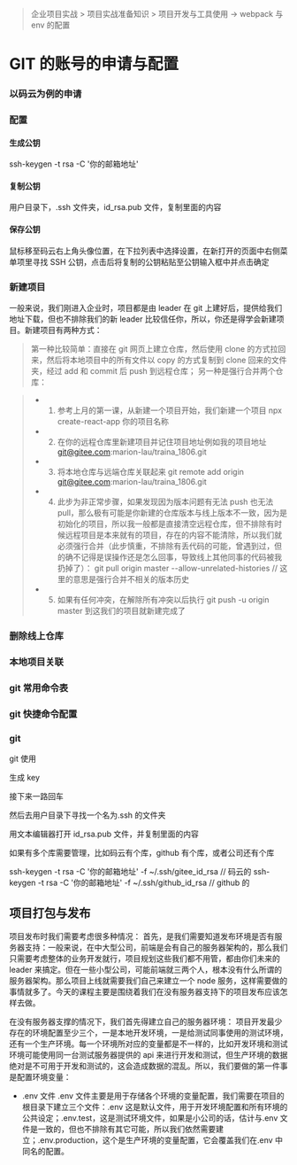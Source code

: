 > 企业项目实战 > 项目实战准备知识 > 项目开发与工具使用 -> webpack 与 env 的配置

# GIT 的账号的申请与配置

### 以码云为例的申请

### 配置

#### 生成公钥

ssh-keygen -t rsa -C '你的邮箱地址'

#### 复制公钥

用户目录下，.ssh 文件夹，id_rsa.pub 文件，复制里面的内容

#### 保存公钥

鼠标移至码云右上角头像位置，在下拉列表中选择设置，在新打开的页面中右侧菜单项里寻找 SSH 公钥，点击后将复制的公钥粘贴至公钥输入框中并点击确定

### 新建项目

一般来说，我们刚进入企业时，项目都是由 leader 在 git 上建好后，提供给我们地址下载，但也不排除我们的新 leader 比较信任你，所以，你还是得学会新建项目。新建项目有两种方式：

> 第一种比较简单：直接在 git 网页上建立仓库，然后使用 clone 的方式拉回来，然后将本地项目中的所有文件以 copy 的方式复制到 clone 回来的文件夹，经过 add 和 commit 后 push 到远程仓库；
> 另一种是强行合并两个仓库：

> - 1. 参考上月的第一课，从新建一个项目开始，我们新建一个项目
>      npx create-react-app 你的项目名称
> - 2. 在你的远程仓库里新建项目并记住项目地址例如我的项目地址
>      git@gitee.com:marion-lau/traina_1806.git
> - 3. 将本地仓库与远端仓库关联起来
>      git remote add origin git@gitee.com:marion-lau/traina_1806.git
> - 4. 此步为非正常步骤，如果发现因为版本问题有无法 push 也无法 pull，那么极有可能是你新建的仓库版本与线上版本不一致，因为是初始化的项目，所以我一般都是直接清空远程仓库，但不排除有时候远程项目是本来就有的项目，存在的内容不能清除，所以我们就必须强行合并（此步慎重，不排除有丢代码的可能，曾遇到过，但的确不记得是误操作还是怎么回事，导致线上其他同事的代码被我扔掉了）：
>      git pull origin master --allow-unrelated-histories // 这里的意思是强行合并不相关的版本历史
> - 5. 如果有任何冲突，在解除所有冲突以后执行
>      git push -u origin master
>      到这我们的项目就新建完成了

### 删除线上仓库

### 本地项目关联

### git 常用命令表

### git 快捷命令配置

### git

git 使用

生成 key

接下来一路回车

然后去用户目录下寻找一个名为.ssh 的文件夹

用文本编辑器打开 id_rsa.pub 文件，并复制里面的内容

如果有多个库需要管理，比如码云有个库，github 有个库，或者公司还有个库

ssh-keygen -t rsa -C '你的邮箱地址' -f ~/.ssh/gitee_id_rsa // 码云的
ssh-keygen -t rsa -C '你的邮箱地址' -f ~/.ssh/github_id_rsa // github 的

## 项目打包与发布

项目发布时我们需要考虑很多种情况：
首先，是我们需要知道发布环境是否有服务器支持：一般来说，在中大型公司，前端是会有自己的服务器架构的，那么我们只需要考虑整体的业务开发就行，项目规划这些我们都不用管，都由你们未来的 leader 来搞定。但在一些小型公司，可能前端就三两个人，根本没有什么所谓的服务器架构。那么项目上线就需要我们自己来建立一个 node 服务，这样需要做的事情就多了。今天的课程主要是围绕着我们在没有服务器支持下的项目发布应该怎样去做。

在没有服务器支撑的情况下，我们首先得建立自己的服务器环境：
项目开发最少存在的环境配置至少三个，一是本地开发环境，一是给测试同事使用的测试环境，还有一个生产环境。每一个环境所对应的变量都是不一样的，比如开发环境和测试环境可能使用同一台测试服务器提供的 api 来进行开发和测试，但生产环境的数据绝对是不可用于开发和测试的，这会造成数据的混乱。所以，我们要做的第一件事是配置环境变量：

- .env 文件
  .env 文件主要是用于存储各个环境的变量配置，我们需要在项目的根目录下建立三个文件：.env 这是默认文件，用于开发环境配置和所有环境的公共设定；.env.test，这是测试环境文件，如果是小公司的话，估计与.env 文件是一致的，但也不排除有其它可能，所以我们依然需要建立；.env.production，这个是生产环境的变量配置，它会覆盖我们在.env 中同名的配置。
